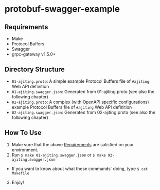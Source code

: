 # protobuf-swagger-example

## Requirements

* Make
* Protocol Buffers
* Swagger
* grpc-gateway v1.5.0+

## Directory Structure

* `01-ajiting.proto`: A simple example Protocol Buffers file of `#ajiting` Web API definition
* `01-ajiting.swagger.json`: Generated from 01-ajiting.proto (see also the following chapter)
* `02-ajiting.proto`: A complex (with OpenAPI specific configurations) example Protocol Buffers file of `#ajiting` Web API definition
* `02-ajiting.swagger.json`: Generated from 02-ajiting.proto (see also the following chapter)

## How To Use

1. Make sure that the above [Requirements](#requirements) are satisfied on your environment.
2. Run `$ make 01-ajiting.swagger.json` or `$ make 02-ajiting.swagger.json`
  * If you want to know about what these commands' doing, type `$ cat Makefile`
3. Enjoy!
